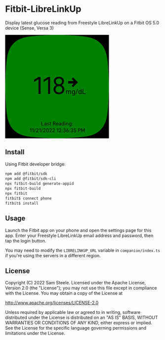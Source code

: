 <!--
 Copyright 2022 Sam Steele
 
 Licensed under the Apache License, Version 2.0 (the "License");
 you may not use this file except in compliance with the License.
 You may obtain a copy of the License at
 
     http://www.apache.org/licenses/LICENSE-2.0
 
 Unless required by applicable law or agreed to in writing, software
 distributed under the License is distributed on an "AS IS" BASIS,
 WITHOUT WARRANTIES OR CONDITIONS OF ANY KIND, either express or implied.
 See the License for the specific language governing permissions and
 limitations under the License.
-->

# Fitbit-LibreLinkUp

Display latest glucose reading from Freestyle LibreLinkUp on a Fitbit OS 5.0 device (Sense, Versa 3)

![Screenshot](screenshot.png)

## Install
Using Fitbit developer bridge:

```shell
npm add @fitbit/sdk
npm add @fitbit/sdk-cli
npx fitbit-build generate-appid
npx fitbit-build
npx fitbit
fitbit$ connect phone
fitbit$ install
```

## Usage

Launch the Fitbit app on your phone and open the settings page for this app. Enter your Freestyle LibreLinkUp email address and password, then tap the login button.

You may need to modify the `LIBRELINKUP_URL` variable in `companion/index.ts` if you're using the servers in a different region.

## License

Copyright (C) 2022 Sam Steele. Licensed under the Apache License, Version 2.0 (the "License"); you may not use this file except in compliance with the License. You may obtain a copy of the License at

http://www.apache.org/licenses/LICENSE-2.0

Unless required by applicable law or agreed to in writing, software distributed under the License is distributed on an "AS IS" BASIS, WITHOUT WARRANTIES OR CONDITIONS OF ANY KIND, either express or implied. See the License for the specific language governing permissions and limitations under the License.